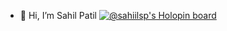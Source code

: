 - 👋 Hi, I’m Sahil Patil
[![@sahiilsp's Holopin board](https://holopin.io/api/user/board?user=sahiilsp)](https://holopin.io/@sahiilsp)
<!---
SahiilSP/SahiilSP is a ✨ special ✨ repository because its `README.md` (this file) appears on your GitHub profile.
You can click the Preview link to take a look at your changes.
--->
